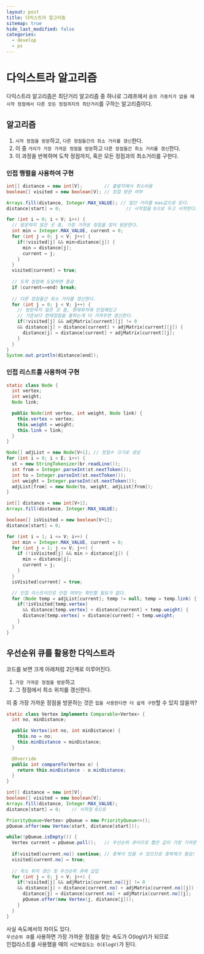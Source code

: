 ```yaml
---
layout: post
title: 다익스트라 알고리즘
sitemap: true
hide_last_modified: false
categories:
  - develop
  - ps
---
```

# 다익스트라 알고리즘

다익스트라 알고리즘은 최단거리 알고리즘 중 하나로 그래프에서 `음의 가중치가 없을 때`  
`시작 정점에서 다른 모든 정점까지의 최단거리`를 구하는 알고리즘이다.

## 알고리즘
1. `시작 정점을 방문`하고, `다른 정점들간의 최소 거리를 갱신`한다.
2. 이 중 `거리가 가장 가까운 정점을 방문`하고 `다른 정점들간 최소 거리를 갱신`한다.
3. 이 과정을 반복하며 도착 정점까지, 혹은 모든 정점과의 최소거리를 구한다.

### 인접 행렬을 사용하여 구현
```java
int[] distance = new int[V];        // 출발지에서 최소비용
boolean[] visited = new boolean[V]; // 정점 방문 여부

Arrays.fill(distance, Integer.MAX_VALUE); // 일단 거리를 max값으로 둔다.
distance[start] = 0;	                    // 시작점을 0으로 두고 시작한다.

for (int i = 0; i < V; i++) {
  // 방문하지 않은 곳 중, 가장 가까운 정점을 찾아 방문한다.
  int min = Integer.MAX_VALUE, current = 0;
  for (int j = 0; j < V; j++) {
    if(!visited[j] && min>distance[j]) {
      min = distance[j];
      current = j;
    }
  }
  visited[current] = true;
  
  // 도착 정점에 도달하면 종료
  if (current==end) break;
  
  // 다른 정점들간 최소 거리를 갱신한다.
  for (int j = 0; j < V; j++) {
    // 방문하지 않은 곳 중, 현재위치에 인접해있고
    // 기존보다 현재정점을 통하는게 더 가까우면 갱신한다.
    if(!visited[j] && adjMatrix[current][j] != 0 
    && distance[j] > distance[current] + adjMatrix[current][j]) {
      distance[j] = distance[current] + adjMatrix[current][j];
    }
  }
}
System.out.println(distance[end]);
```

### 인접 리스트를 사용하여 구현
```java
static class Node {
  int vertex;
  int weight;
  Node link;

  public Node(int vertex, int weight, Node link) {
    this.vertex = vertex;
    this.weight = weight;
    this.link = link;
  }
}

Node[] adjList = new Node[V+1]; // 정점수 크기로 생성
for (int i = 0; i < E; i++) {
  st = new StringTokenizer(br.readLine());
  int from = Integer.parseInt(st.nextToken());
  int to = Integer.parseInt(st.nextToken());
  int weight = Integer.parseInt(st.nextToken());
  adjList[from] = new Node(to, weight, adjList[from]);
}

int[] distance = new int[V+1];
Arrays.fill(distance, Integer.MAX_VALUE);

boolean[] isVisited = new boolean[V+1];
distance[start] = 0;

for (int i = 1; i <= V; i++) {
  int min = Integer.MAX_VALUE, current = 0;
  for (int j = 1; j <= V; j++) {
    if (!isVisited[j] && min > distance[j]) {
      min = distance[j];
      current = j;
    }
  }
  isVisited[current] = true;

  // 인접 리스트이므로 인접 여부는 확인할 필요가 없다.
  for (Node temp = adjList[current]; temp != null; temp = temp.link) {
    if(!isVisited[temp.vertex]
      && distance[temp.vertex] > distance[current] + temp.weight) {
      distance[temp.vertex] = distance[current] + temp.weight;
    }
  }
}
```

## 우선순위 큐를 활용한 다익스트라
코드를 보면 크게 아래처럼 2단계로 이루어진다. 
1. `가장 가까운 정점을 방문`하고
2. 그 정점에서 최소 위치를 갱신한다.

이 중 가장 가까운 정점을 방문하는 것은 `힙을 사용한다면 더 쉽게 구현`할 수 있지 않을까?  

```java
static class Vertex implements Comparable<Vertex> {
  int no, minDistance;

  public Vertex(int no, int minDistance) {
    this.no = no;
    this.minDistance = minDistance;
  }

  @Override
  public int compareTo(Vertex o) {
    return this.minDistance - o.minDistance;
  }
}

int[] distance = new int[V];
boolean[] visited = new boolean[V];
Arrays.fill(distance, Integer.MAX_VALUE);
distance[start] = 0;	// 시작점 0으로

PriorityQueue<Vertex> pQueue = new PriorityQueue<>();
pQueue.offer(new Vertex(start, distance[start]));

while(!pQueue.isEmpty()) {
  Vertex current = pQueue.poll();   // 우선순위 큐이므로 뽑은 값이 가장 가까운 정점
  
  if(visited[current.no]) continue; // 중복이 있을 수 있으므로 중복체크 필요!
  visited[current.no] = true;
  
  // 최소 위치 갱신 및 우선순위 큐에 삽입
  for (int j = 0; j < V; j++) {
    if(!visited[j] && adjMatrix[current.no][j] != 0 
    && distance[j] > distance[current.no] + adjMatrix[current.no][j]) {
      distance[j] = distance[current.no] + adjMatrix[current.no][j];
      pQueue.offer(new Vertex(j, distance[j]));
    }
  }
}
```
사실 속도에서의 차이도 있다.  
`우선순위 큐`를 사용하면 가장 가까운 정점을 찾는 속도가 O(logV)가 되므로  
인접리스트를 사용했을 때의 `시간복잡도는 O(ElogV)`가 된다.